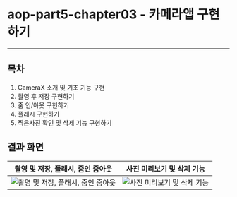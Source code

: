 # aop-part5-chapter03 - 카메라앱 구현하기

---

## 목차

1. CameraX 소개 및 기초 기능 구현
2. 촬영 후 저장 구현하기
3. 줌 인/아웃 구현하기
4. 플래시 구현하기
5. 찍은사진 확인 및 삭제 기능 구현하기


## 결과 화면

| 촬영 및 저장, 플래시, 줌인 줌아웃                                   | 사진 미리보기 및 삭제 기능|
| -------------------------------------- | ------------------------------------------- |
| ![촬영 및 저장, 플래시, 줌인 줌아웃](https://imgur.com/eoDT5qi.jpg) | ![사진 미리보기 및 삭제 기능](https://imgur.com/ouCRW8e.jpg) |

